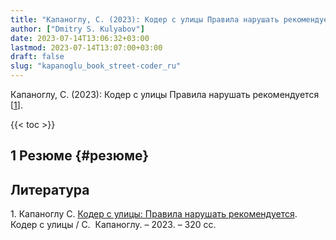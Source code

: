 ```yaml
---
title: "Капаноглу, С. (2023): Кодер с улицы Правила нарушать рекомендуется"
author: ["Dmitry S. Kulyabov"]
date: 2023-07-14T13:06:32+03:00
lastmod: 2023-07-14T13:07:00+03:00
draft: false
slug: "kapanoglu_book_street-coder_ru"
---
```


Капаноглу, С. (2023): Кодер с улицы Правила нарушать рекомендуется [<a href="#citeproc_bib_item_1">1</a>].

<!--more-->

{{< toc >}}


## <span class="section-num">1</span> Резюме {#резюме}

## Литература

<div class="csl-bib-body">
  <div class="csl-entry"><a id="citeproc_bib_item_1"></a>1.	Капаноглу С. <a href="https://libgen.is/book/index.php?md5=18848C3E69DB737FCF8F225B23EEBD96">Кодер с улицы: Правила нарушать рекомендуется</a>. Кодер с улицы / С.  Капаноглу. – 2023. – 320 сс.</div>
</div>

